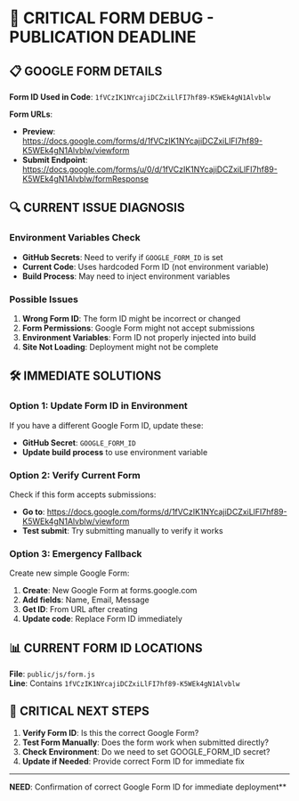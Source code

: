 # 🚨 CRITICAL FORM DEBUG - PUBLICATION DEADLINE

## 📋 GOOGLE FORM DETAILS

**Form ID Used in Code**: `1fVCzIK1NYcajiDCZxiLlFI7hf89-K5WEk4gN1Alvblw`

**Form URLs**:
- **Preview**: https://docs.google.com/forms/d/1fVCzIK1NYcajiDCZxiLlFI7hf89-K5WEk4gN1Alvblw/viewform
- **Submit Endpoint**: https://docs.google.com/forms/u/0/d/1fVCzIK1NYcajiDCZxiLlFI7hf89-K5WEk4gN1Alvblw/formResponse

## 🔍 CURRENT ISSUE DIAGNOSIS

### Environment Variables Check
- **GitHub Secrets**: Need to verify if `GOOGLE_FORM_ID` is set
- **Current Code**: Uses hardcoded Form ID (not environment variable)
- **Build Process**: May need to inject environment variables

### Possible Issues
1. **Wrong Form ID**: The form ID might be incorrect or changed
2. **Form Permissions**: Google Form might not accept submissions
3. **Environment Variables**: Form ID not properly injected into build
4. **Site Not Loading**: Deployment might not be complete

## 🛠️ IMMEDIATE SOLUTIONS

### Option 1: Update Form ID in Environment
If you have a different Google Form ID, update these:
- **GitHub Secret**: `GOOGLE_FORM_ID` 
- **Update build process** to use environment variable

### Option 2: Verify Current Form
Check if this form accepts submissions:
- **Go to**: https://docs.google.com/forms/d/1fVCzIK1NYcajiDCZxiLlFI7hf89-K5WEk4gN1Alvblw/viewform
- **Test submit**: Try submitting manually to verify it works

### Option 3: Emergency Fallback
Create new simple Google Form:
1. **Create**: New Google Form at forms.google.com
2. **Add fields**: Name, Email, Message
3. **Get ID**: From URL after creating
4. **Update code**: Replace Form ID immediately

## 📊 CURRENT FORM ID LOCATIONS

**File**: `public/js/form.js`  
**Line**: Contains `1fVCzIK1NYcajiDCZxiLlFI7hf89-K5WEk4gN1Alvblw`

## 🚨 CRITICAL NEXT STEPS

1. **Verify Form ID**: Is this the correct Google Form?
2. **Test Form Manually**: Does the form work when submitted directly?
3. **Check Environment**: Do we need to set GOOGLE_FORM_ID secret?
4. **Update if Needed**: Provide correct Form ID for immediate fix

---

**NEED**: Confirmation of correct Google Form ID for immediate deployment**